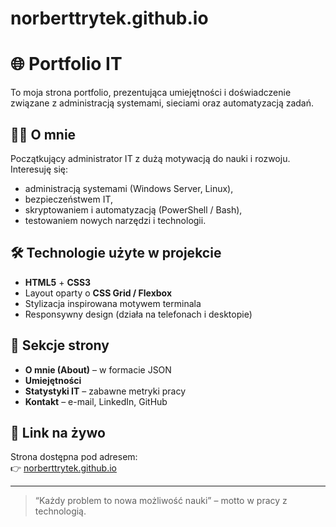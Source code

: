 # norberttrytek.github.io
# 🌐 Portfolio IT

To moja strona portfolio, prezentująca umiejętności i doświadczenie związane z administracją systemami, sieciami oraz automatyzacją zadań.

## 🧑‍💻 O mnie

Początkujący administrator IT z dużą motywacją do nauki i rozwoju. Interesuję się:

- administracją systemami (Windows Server, Linux),
- bezpieczeństwem IT,
- skryptowaniem i automatyzacją (PowerShell / Bash),
- testowaniem nowych narzędzi i technologii.

## 🛠️ Technologie użyte w projekcie

- **HTML5** + **CSS3**
- Layout oparty o **CSS Grid / Flexbox**
- Stylizacja inspirowana motywem terminala
- Responsywny design (działa na telefonach i desktopie)

## 📁 Sekcje strony

- **O mnie (About)** – w formacie JSON
- **Umiejętności**
- **Statystyki IT** – zabawne metryki pracy
- **Kontakt** – e-mail, LinkedIn, GitHub

## 🔗 Link na żywo

Strona dostępna pod adresem:  
👉 [norberttrytek.github.io](https://norberttrytek.github.io)

---

> “Każdy problem to nowa możliwość nauki” – motto w pracy z technologią.
